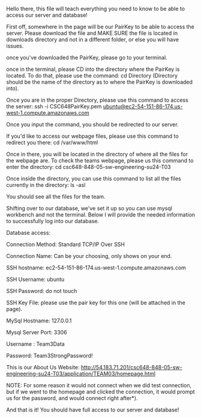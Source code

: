 Hello there, this file will teach everything you need to know to be able to access our server and database!

First off, somewhere in the page will be our PairKey to be able to access the server. Please download the file and MAKE SURE the file is located in downloads directory and not in a different folder, or else you will have issues.

once you've downloaded the PairKey, please go to your terminal.

once in the terminal, please CD into the directory where the PairKey is located. To do that, please use the command: cd Directory (Directory should be the name of the directory as to where the PairKey is downloaded into).

Once you are in the proper Directory, please use this command to access the server: ssh -i CSC648PairKey.pem ubuntu@ec2-54-151-86-174.us-west-1.compute.amazonaws.com

Once you input the command, you should be redirected to our server. 

If you'd like to access our webpage files, please use this command to redirect you there: cd /var/www/html

Once in there, you will be located in the directory of where all the files for the webpage are. To check the teams webpage, please us this command to enter the directory: cd csc648-848-05-sw-engineering-su24-T03

Once inside the directory, you can use this command to list all the files currently in the directory: ls -asl

You should see all the files for the team.

Shifting over to our database, we've set it up so you can use mysql workbench and not the terminal. Below I will provide the needed information to successfully log into our database.

Database access:

Connection Method: Standard TCP/IP Over SSH

Connection Name: Can be your choosing, only shows on your end.

SSH hostname: ec2-54-151-86-174.us-west-1.compute.amazonaws.com

SSH Username: ubuntu

SSH Password: do not touch

SSH Key File: please use the pair key for this one (will be attached in the page).

MySql Hostname: 127.0.0.1

Mysql Server Port: 3306

Username : Team3Data

Password: Team3StrongPassword!

This is our About Us Website:
http://54.183.71.201/csc648-848-05-sw-engineering-su24-T03/application/TEAM03/homepage.html

NOTE: For some reason it would not connect when we did test connection, but if we went to the homepage and clicked the connection, it would prompt us for the password, and would connect right after*).

And that is it! You should have full access to our server and database!

